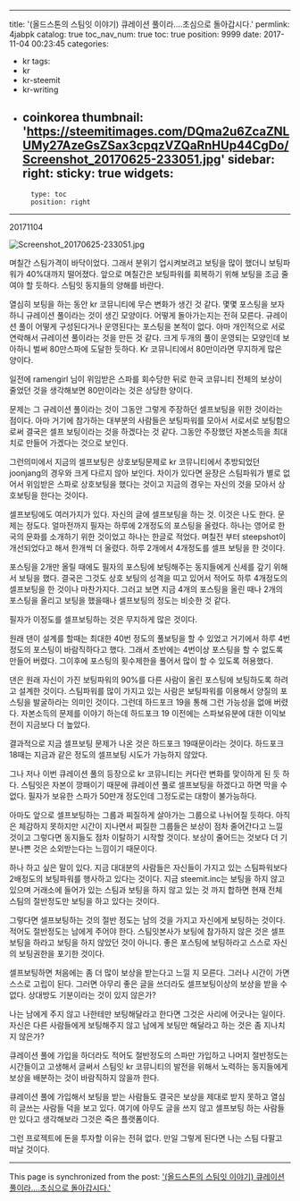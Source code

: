 
---
title: '(올드스톤의 스팀잇 이야기) 큐레이션 풀이라....초심으로 돌아갑시다.'
permlink: 4jabpk
catalog: true
toc_nav_num: true
toc: true
position: 9999
date: 2017-11-04 00:23:45
categories:
- kr
tags:
- kr
- kr-steemit
- kr-writing
- coinkorea
thumbnail: 'https://steemitimages.com/DQma2u6ZcaZNLUMy27AzeGsZSax3cpqzVZQaRnHUp44CgDo/Screenshot_20170625-233051.jpg'
sidebar:
    right:
        sticky: true
widgets:
    -
        type: toc
        position: right
---


20171104

![Screenshot_20170625-233051.jpg](https://steemitimages.com/DQma2u6ZcaZNLUMy27AzeGsZSax3cpqzVZQaRnHUp44CgDo/Screenshot_20170625-233051.jpg)



며칠간 스팀가격이 바닥이었다. 그래서 분위기 업시켜보려고 보팅을 많이 했더니 보팅파워가 40%대까지 떨어졌다. 앞으로 며칠간은 보팅파워를 회복하기 위해 보팅을 조금 줄여야 할 듯하다. 스팀잇 동지들의 양해를 바란다. 

열심히 보팅을 하는 동안 kr 코뮤니티에 무슨 변화가 생긴 것 같다. 몇몇 포스팅을 보자하니 규레이션 풀이라는 것이 생긴 모양이다. 어떻게 돌아가는지는 전혀 모른다. 규레이션 풀이 어떻게 구성된다거나 운영된다는 포스팅을 본적이 없다. 아마 개인적으로 서로 연락해서 규레이션 풀이라는 것을 만든 것 같다. 크게 두개의 풀이 운영되는 모양인데 보아하니 벌써 80만스파에 도달한 듯하다. Kr 코뮤니티에서 80만이라면 무지하게 많은 양이다.

일전에 ramengirl 님이 위임받은 스파를 회수당한 뒤로 한국 코뮤니티 전체의 보상이 줄었던 것을 생각해보면 80만이라는 것은 상당한 양이다. 

문제는 그 규레이션 풀이라는 것이 그동안 그렇게 주장하던 셀프보팅을 위한 것이라는 점이다. 아마 거기에 참가하는 대부분의 사람들은 보팅파워를 모아서 서로서로 보팅함으로써 결국은 셀프 보팅이라는 것을 하겠다는 것 같다. 그동안 주장했던 자본소득을 최대치로 만들어 가겠다는 것으로 보인다. 

그런의미에서 지금의 셀프보팅은 상호보팅문제로 kr 코뮤니티에서 추방되었던 joonjang의 경우와 크게 다르지 않아 보인다. 차이가 있다면 윤장은 스팀파워가 별로 없어서 위임받은 스파로 상호보팅을 했다는 것이고 지금의 경우는 자신의 것을 모아서 상호보팅을 한다는 것이다. 

셀프보팅에도 여러가지가 있다. 자신의 글에 셀프보팅을 하는 것. 이것은 나도 한다. 문제는 정도다. 얼마전까지 필자는 하루에 2개정도의 포스팅을 올렸다. 하나는 영어로 한국의 문화를 소개하기 위한 것이었고 하나는 한글로 적었다. 며칠전 부터 steepshot이 개선되었다고 해서 한개씩 더 올렸다. 하루 2개에서 4개정도를 셀프 보팅을 한 것이다. 

포스팅을 2개만 올릴 때에도 필자의 포스팅에 보팅해주는 동지들에게 신세를 갚기 위해서 보팅을 했다. 결국은 그것도 상호 보팅의 성격을 띠고 있어서 적어도 하루 4개정도의 셀프보팅을 한 것이나 마찬가지다. 그러고 보면 지금 4개의 포스팅을 올린 때나 2개의 포스팅을 올리고 보팅을  했을때나 셀프보팅의 정도는 비슷한 것 같다.

필자가 이정도를 셀프보팅하는 것은 무지하게 많은 것이다. 

원래 댄이 설계를 할때는 최대한 40번 정도의 풀보팅을 할 수 있었고 거기에서 하루 4번 정도의 포스팅이 바람직하다고 했다. 그래서 초반에는 4번이상 포스팅을 할 수 없도록 만들어 버렸다.
그이후에 포스팅의 횟수제한을 풀어서 많이 할 수 있도록 허용했다. 

댄은 원래 자신이 가진 보팅파워의 90%를 다른 사람이 올린 포스팅에 보팅하도록 하려고 설계한 것이다. 스팀파워를 많이 가지고 있는 사람은 보팅파워를 이용해서 양질의 포스팅을 발굴하라는 의미인 것이다. 
그런데 하드포크 19을 통해 그런 가능성을 없애 버렸다. 자본소득의 문제를 이야기 하는데 하드포크 19 이전에는 스파보유분에 대한 이익보전이 지금보다 더 높았다. 

결과적으로 지금 셀프보팅 문제가 나온 것은 하드포크 19때문이라는 것이다. 하드포크 18때는 지금과 같은 정도의 셀프보팅 시도가 가능하지 않았다. 

그나 저나 이번 큐레이션 풀의 등장으로  kr 코뮤니티는 커다란 변화를 맞이하게 된 듯 하다. 스팀잇은 자본이 깡패이기 때문에 큐레이션 풀로 셀프보팅을 하겠다고 하면 막을 수 없다. 필자가 보유한 스파가 50만개 정도인데 그정도로는 대항이 불가능하다. 

아마도 앞으로 셀프보팅하는 그룹과 찌질하게 살아가는 그룹으로 나뉘어질 듯하다. 아직은 체감하지 못하지만 시간이 지나면서 찌질한 그룹들은 보상이 점차 줄어간다고 느낄 것이고 그렇다면 동지들도 점차 이탈하기 시작할 것이다. 보상이 줄어드는 것보다 더 기분나쁜 것은 소외받는다는 느낌이기 때문이다. 



하나 하고 싶은 말이 있다. 지금 대대분의 사람들은 자신들이 가지고 있는 스팀파워보다 2배정도의 보팅파워를 행사하고 있다는 것이다. 지금 steemit.inc는 보팅을 하지 않고 있으며 거래소에 들어가 있는 스팀과 보팅을 하지 않고 있는 것 까지 합하면 현재 전체 스팀의 절반정도만 보팅을 하고 있다는 것이다. 

그렇다면 셀프보팅하는 것의 절반 정도는 남의 것을 가지고 자신에게 보팅하는 것이다. 적어도 절반정도는 남에게 주어야 한다. 스팀잇본사가 보팅에 참가하지 않은 것은 셀프보팅을 하라고 보팅을 하지 않았던 것이 아니다. 좋은 포스팅에 보팅하라고 스스로 자신의 보팅권한을 포기한 것이다. 

셀프보팅하면 처음에는 좀 더 많이 보상을 받는다고 느낄 지 모른다. 그러나 시간이 가면 스스로 고립이 된다. 그러면 아무리 좋은 글을 쓰더라도 셀프보팅이상의 보상을 받을 수 없다. 상대방도 기분이라는 것이 있지 않은가?

나는 남에게 주지 않고 나한테만 보팅해달라고 한다면 그것은 사리에 어긋나는 일이다. 자신은 다른 사람들에게 보팅해주지 않고 남에게 보팅만 해달라고 하는 것은 좀 지나치지 않은가? 

큐레이션 풀에 가입을 하더라도 적어도 절반정도의 스파만 가입하고 나머지 절반정도는 시간들이고 고생해서 글써서 스팀잇 kr 코뮤니티의 발전을 위해서 노력하는 동지들에게 보상을 배분하는 것이 바람직하지 않을까 한다. 

큐레이션 풀에 가입해서 보팅을 받는 사람들도 결국은 보상을 제대로 받지 못하고 열심히 글쓰는 사람들 덕을 보고 있다. 여기에 아무도 글을 쓰지 않고 셀프보팅 하는 사람들만 있다고 생각해보라 그것은 죽은 플랫폼이다. 

그런  프로젝트에 돈을 투자할 이유는 전혀 없다. 만일 그렇게 된다면 나는 스팀 다팔고 떠날 것이다.

- - -

This page is synchronized from the post: ['(올드스톤의 스팀잇 이야기) 큐레이션 풀이라....초심으로 돌아갑시다.'](https://steemit.com/@oldstone/4jabpk)
